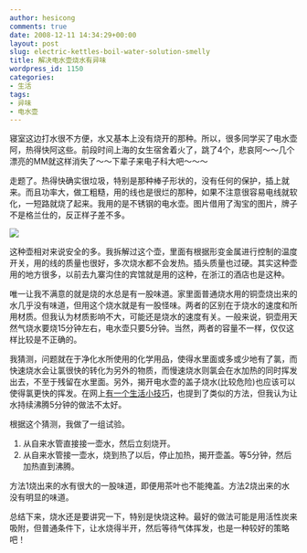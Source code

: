 ```yaml
---
author: hesicong
comments: true
date: 2008-12-11 14:34:29+00:00
layout: post
slug: electric-kettles-boil-water-solution-smelly
title: 解决电水壶烧水有异味
wordpress_id: 1150
categories:
- 生活
tags:
- 异味
- 电水壶
---
```


寝室这边打水很不方便，水又基本上没有烧开的那种。所以，很多同学买了电水壶阿，热得快阿这些。前段时间上海的女生宿舍着火了，跳了4个，悲哀阿～～几个漂亮的MM就这样消失了～～下辈子来电子科大吧～～～

走题了。热得快确实很垃圾，特别是那种棒子形状的，没有任何的保护，插上就来。而且功率大，做工粗糙，用的线也是很烂的那种，如果不注意很容易电线就软化，一短路就烧了起来。我用的是不锈钢的电水壶。图片借用了淘宝的图片，牌子不是格兰仕的，反正样子差不多。

[![](http://img01.mall.taobaocdn.com/malli/product/i1/be0/cf0/T1X9tXXalaHQxXXXXX.jpg_310x310.jpg)](http://img01.mall.taobaocdn.com/malli/product/i1/be0/cf0/T1X9tXXalaHQxXXXXX.jpg_310x310.jpg)

这种壶相对来说安全的多。我拆解过这个壶，里面有根据形变金属进行控制的温度开关，用的线的质量也很好，多次烧水都不会发热。插头质量也过硬。其实这种壶用的地方很多，以前去九寨沟住的宾馆就是用的这种，在浙江的酒店也是这种。

唯一让我不满意的就是烧的水总是有一股味道。家里面普通烧水用的铜壶烧出来的水几乎没有味道，但用这个烧水就是有一股怪味。两者的区别在于烧水的速度和所用材质。但我认为材质影响不大，可能还是烧水的速度有关。一般来说，铜壶用天然气烧水要烧15分钟左右，电水壶只要5分钟。当然，两者的容量不一样，仅仅这样比较是不正确的。

我猜测，问题就在于净化水所使用的化学用品，使得水里面或多或少地有了氯，而快速烧水会让氯很快的转化为另外的物质，而慢速烧水则氯会在水加热的同时挥发出去，不至于残留在水里面。另外，揭开电水壶的盖子烧水(比较危险)也应该可以使得氯更快的挥发。在网上[有一个生活小技巧](http://www.qianxinyuan.com/post/6774/)，也提到了类似的方法，但我认为让水持续沸腾5分钟的做法不太好。

根据这个猜测，我做了一组试验。

1. 从自来水管直接接一壶水，然后立刻烧开。
2. 从自来水管接一壶水，烧到热了以后，停止加热，揭开壶盖。等5分钟，然后加热直到沸腾。

方法1烧出来的水有很大的一股味道，即便用茶叶也不能掩盖。方法2烧出来的水没有明显的味道。

总结下来，烧水还是要讲究一下，特别是快烧这种。最好的做法可能是用活性炭来吸附，但普通条件下，让水烧得半开，然后等待气体挥发，也是一种较好的策略吧！
